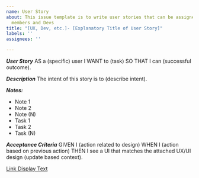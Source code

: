 ```yaml
---
name: User Story
about: This issue template is to write user stories that can be assigned to UX Team
  members and Devs
title: "[UX, Dev, etc.]- [Explanatory Title of User Story]"
labels: ''
assignees: ''

---
```


**_User Story_**
AS a (specific) user I WANT to (task) SO THAT I can (successful outcome).

**_Description_**
The intent of this story is to (describe intent).

**_Notes:_**
- Note 1
- Note 2
- Note (N)
- Task 1
- Task 2
- Task (N)

**_Acceptance Criteria_**
GIVEN I (action related to design) WHEN I (action based on previous action) THEN I see a UI that matches the attached UX/UI design (update based context).

[Link Display Text](url)
